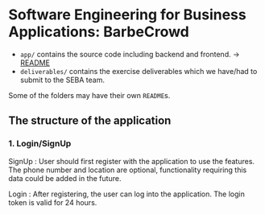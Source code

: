 # Software Engineering for Business Applications: BarbeCrowd


- ``app/`` contains the source code including backend and frontend. &rarr; [README](app/README.md)
- ``deliverables/`` contains the exercise deliverables which we have/had to submit to the SEBA team.

Some of the folders may have their own ``README``s.

## The structure of the application

### 1. Login/SignUp

SignUp : User should first register with the application to use the features. The phone number and location are optional, functionality requiring this data could be added in the future.

 Login : After registering, the user can log into the application. The login token is valid for 24 hours. 
